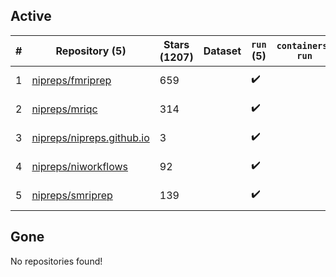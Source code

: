 ## Active
| # | Repository (5) | Stars (1207) | Dataset | `run` (5) | `containers-run` | Last Modified |
| --- | --- | --- | --- | --- | --- | --- |
| 1 | [nipreps/fmriprep](https://github.com/nipreps/fmriprep) | 659 |  | :heavy_check_mark: |  | 2025-03-20 19:57:37+00:00 |
| 2 | [nipreps/mriqc](https://github.com/nipreps/mriqc) | 314 |  | :heavy_check_mark: |  | 2025-02-04 09:31:07+00:00 |
| 3 | [nipreps/nipreps.github.io](https://github.com/nipreps/nipreps.github.io) | 3 |  | :heavy_check_mark: |  | 2025-02-05 14:43:34+00:00 |
| 4 | [nipreps/niworkflows](https://github.com/nipreps/niworkflows) | 92 |  | :heavy_check_mark: |  | 2025-03-20 14:01:25+00:00 |
| 5 | [nipreps/smriprep](https://github.com/nipreps/smriprep) | 139 |  | :heavy_check_mark: |  | 2025-03-07 14:28:09+00:00 |

## Gone
No repositories found!
